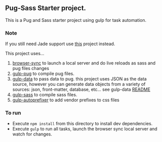 ## Pug-Sass Starter project.

This is a Pug and Sass starter project using gulp for task automation.

### Note
If you still need Jade support use [this](https://github.com/azemoh/gulp-jade-sass-starter) project instead.

This project uses...

1. [browser-sync](https://github.com/browsersync/browser-sync) to launch a local server and do live reloads as sass and pug files changes
2. [gulp-pug](https://github.com/jamen/gulp-pug) to compile pug files.
3. [gulp-data](https://github.com/colynb/gulp-data) to pass data to pug. this project uses JSON as the data source, however you can generate data objects from a variety of sources: json, front-matter, database, etc... see gulp-data [README](https://github.com/colynb/gulp-data)
4. [gulp-sass](https://github.com/dlmanning/gulp-sass) to compile sass files.
5. [gulp-autoprefixer](https://github.com/sindresorhus/gulp-autoprefixer) to add vendor prefixes to css files

### To run
- Execute `npm install` from this directory to install dev dependencies.
- Execute `gulp` to run all tasks, launch the browser sync local server and watch for changes.

